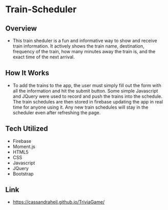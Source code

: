# Train-Scheduler
## Overview
- This train sheduler is a fun and informative way to show and receive train information. It actively shows the train name, destination, frequency of the train, how many minutes away the train is, and the exact time of the next arrival. 

## How It Works
- To add the trains to the app, the user must simply fill out the form with all the information and hit the submit button. Some simple Javascript and JQuery were used to record and push the trains into the schedule. The train schedules are then stored in firebase updating the app in real time for anyone using it. Any new train schedules will stay in the scheduler even after refreshing the page.

## Tech Utilized
- Firebase
- Moment.js
- HTML5
- CSS
- Javascript
- JQuery
- Bootstrap 

## Link
- https://cassandraheil.github.io/TriviaGame/
